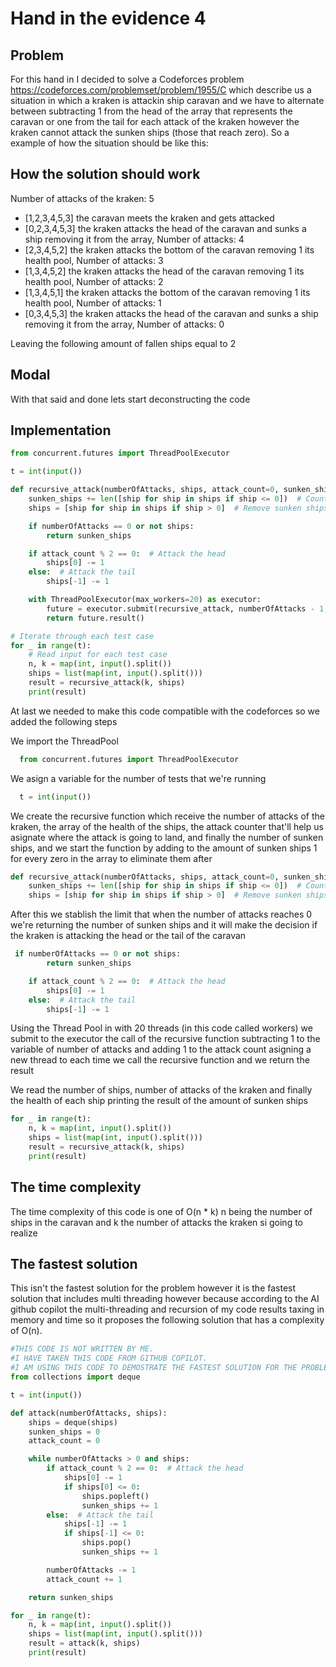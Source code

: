 # Hand in the evidence 4
## Problem
For this hand in I decided to solve a Codeforces problem <a>https://codeforces.com/problemset/problem/1955/C</a> which describe us a situation in which a kraken is attackin ship caravan and we have to alternate between subtracting 1 from the head of the array that represents the caravan or one from the tail for each attack of the kraken however the kraken cannot attack the sunken ships (those that reach zero). So a example of how the situation should be like this: </br>

## How the solution should work
Number of attacks of the kraken: 5
* [1,2,3,4,5,3] the caravan meets the kraken and gets attacked
* [0,2,3,4,5,3] the kraken attacks the head of the caravan and sunks a ship removing it from the array, Number of attacks: 4
* [2,3,4,5,2] the kraken attacks the bottom of the caravan removing 1 its health pool, Number of attacks: 3
* [1,3,4,5,2] the kraken attacks the head of the caravan removing 1 its health pool, Number of attacks: 2
* [1,3,4,5,1] the kraken attacks the bottom of the caravan removing 1 its health pool, Number of attacks: 1
* [0,3,4,5,3] the kraken attacks the head of the caravan and sunks a ship removing it from the array, Number of attacks: 0
  
Leaving the following amount of fallen ships equal to 2 <br />


## Modal

With that said and done lets start deconstructing the code
## Implementation
```python
from concurrent.futures import ThreadPoolExecutor

t = int(input())

def recursive_attack(numberOfAttacks, ships, attack_count=0, sunken_ships=0):
    sunken_ships += len([ship for ship in ships if ship <= 0])  # Count sunken ships
    ships = [ship for ship in ships if ship > 0]  # Remove sunken ships

    if numberOfAttacks == 0 or not ships:
        return sunken_ships

    if attack_count % 2 == 0:  # Attack the head
        ships[0] -= 1
    else:  # Attack the tail
        ships[-1] -= 1

    with ThreadPoolExecutor(max_workers=20) as executor:
        future = executor.submit(recursive_attack, numberOfAttacks - 1, ships, attack_count + 1, sunken_ships)
        return future.result()

# Iterate through each test case
for _ in range(t):
    # Read input for each test case
    n, k = map(int, input().split())
    ships = list(map(int, input().split()))
    result = recursive_attack(k, ships)
    print(result)
```

At last we needed to make this code compatible with the codeforces so we added the following steps <br />

We import the ThreadPool
```python
  from concurrent.futures import ThreadPoolExecutor
```
We asign a variable for the number of tests that we're running
```python
  t = int(input())
```
We create the recursive function which receive the number of attacks of the kraken, the array of the health of the ships, the attack counter that'll help us asignate where the attack is going to land, and finally the number of sunken ships, and we start the function by adding to the amount of sunken ships 1 for every zero in the array to eliminate them after
```python
def recursive_attack(numberOfAttacks, ships, attack_count=0, sunken_ships=0):
    sunken_ships += len([ship for ship in ships if ship <= 0])  # Count sunken ships
    ships = [ship for ship in ships if ship > 0]  # Remove sunken ships
```
After this we stablish the limit that when the number of attacks reaches 0 we're returning the number of sunken ships and it will make the decision if the kraken is attacking the head or the tail of the caravan
```python
 if numberOfAttacks == 0 or not ships:
        return sunken_ships

    if attack_count % 2 == 0:  # Attack the head
        ships[0] -= 1
    else:  # Attack the tail
        ships[-1] -= 1
```
Using the Thread Pool in with 20 threads (in this code called workers) we submit to the executor the call of the recursive function subtracting 1 to the variable of number of attacks and adding 1 to the attack count asigning a new thread to each time we call the recursive function and we return the result 

We read the number of ships, number of attacks of the kraken and finally the health of each ship printing the result of the amount of sunken ships
```python
for _ in range(t):
    n, k = map(int, input().split())
    ships = list(map(int, input().split()))
    result = recursive_attack(k, ships)
    print(result)
```
## The time complexity
The time complexity of this code is one of O(n * k) n being the number of ships in the caravan and k the number of attacks the kraken si going to realize

## The fastest solution 
This isn't the fastest solution for the problem however it is the fastest solution that includes multi threading however because according to the AI github copilot the multi-threading and recursion of my code results taxing in memory and time so it proposes the following solution that has a complexity of O(n).
```python
#THIS CODE IS NOT WRITTEN BY ME.
#I HAVE TAKEN THIS CODE FROM GITHUB COPILOT.
#I AM USING THIS CODE TO DEMOSTRATE THE FASTEST SOLUTION FOR THE PROBLEM.
from collections import deque

t = int(input())

def attack(numberOfAttacks, ships):
    ships = deque(ships)
    sunken_ships = 0
    attack_count = 0

    while numberOfAttacks > 0 and ships:
        if attack_count % 2 == 0:  # Attack the head
            ships[0] -= 1
            if ships[0] <= 0:
                ships.popleft()
                sunken_ships += 1
        else:  # Attack the tail
            ships[-1] -= 1
            if ships[-1] <= 0:
                ships.pop()
                sunken_ships += 1

        numberOfAttacks -= 1
        attack_count += 1

    return sunken_ships

for _ in range(t):
    n, k = map(int, input().split())
    ships = list(map(int, input().split()))
    result = attack(k, ships)
    print(result)
```
